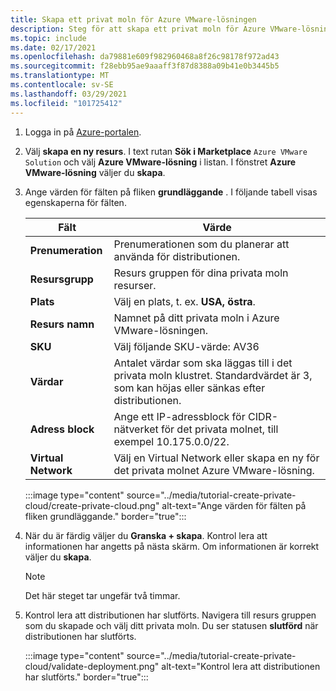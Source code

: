 ```yaml
---
title: Skapa ett privat moln för Azure VMware-lösningen
description: Steg för att skapa ett privat moln för Azure VMware-lösningar med hjälp av Azure Portal.
ms.topic: include
ms.date: 02/17/2021
ms.openlocfilehash: da79881e609f982960468a8f26c98178f972ad43
ms.sourcegitcommit: f28ebb95ae9aaaff3f87d8388a09b41e0b3445b5
ms.translationtype: MT
ms.contentlocale: sv-SE
ms.lasthandoff: 03/29/2021
ms.locfileid: "101725412"
---
```

<!-- Used in deploy-azure-vmware-solution.md and tutorial-create-private-cloud.md -->

1. Logga in på [Azure-portalen](https://portal.azure.com).

1. Välj **skapa en ny resurs**. I text rutan **Sök i Marketplace** `Azure VMware Solution` och välj **Azure VMware-lösning** i listan. I fönstret **Azure VMware-lösning** väljer du **skapa**.

1. Ange värden för fälten på fliken **grundläggande** . I följande tabell visas egenskaperna för fälten.

   | Fält   | Värde  |
   | ---| --- |
   | **Prenumeration** | Prenumerationen som du planerar att använda för distributionen.|
   | **Resursgrupp** | Resurs gruppen för dina privata moln resurser. |
   | **Plats** | Välj en plats, t. ex. **USA, östra**.|
   | **Resurs namn** | Namnet på ditt privata moln i Azure VMware-lösningen. |
   | **SKU** | Välj följande SKU-värde: AV36 |
   | **Värdar** | Antalet värdar som ska läggas till i det privata moln klustret. Standardvärdet är 3, som kan höjas eller sänkas efter distributionen.  |
   | **Adress block** | Ange ett IP-adressblock för CIDR-nätverket för det privata molnet, till exempel 10.175.0.0/22. |
   | **Virtual Network** | Välj en Virtual Network eller skapa en ny för det privata molnet Azure VMware-lösning.  |

   :::image type="content" source="../media/tutorial-create-private-cloud/create-private-cloud.png" alt-text="Ange värden för fälten på fliken grundläggande." border="true":::

1. När du är färdig väljer du **Granska + skapa**. Kontrol lera att informationen har angetts på nästa skärm. Om informationen är korrekt väljer du **skapa**.

   > [!NOTE]
   > Det här steget tar ungefär två timmar. 

1. Kontrol lera att distributionen har slutförts. Navigera till resurs gruppen som du skapade och välj ditt privata moln.  Du ser statusen **slutförd** när distributionen har slutförts. 

   :::image type="content" source="../media/tutorial-create-private-cloud/validate-deployment.png" alt-text="Kontrol lera att distributionen har slutförts." border="true":::